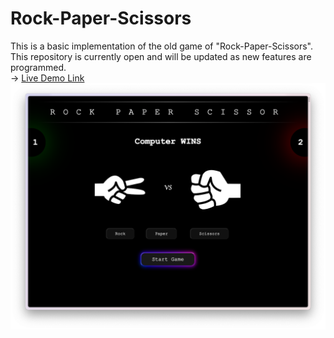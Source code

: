 # Rock-Paper-Scissors
This is a basic implementation of the old game of "Rock-Paper-Scissors". This repository is currently open and will be updated as new features are programmed.
<br>-> [Live Demo Link](https://paritoshparashar.github.io/Rock-Paper-Scissors/)
<br>![ok](/images/preview.png)
